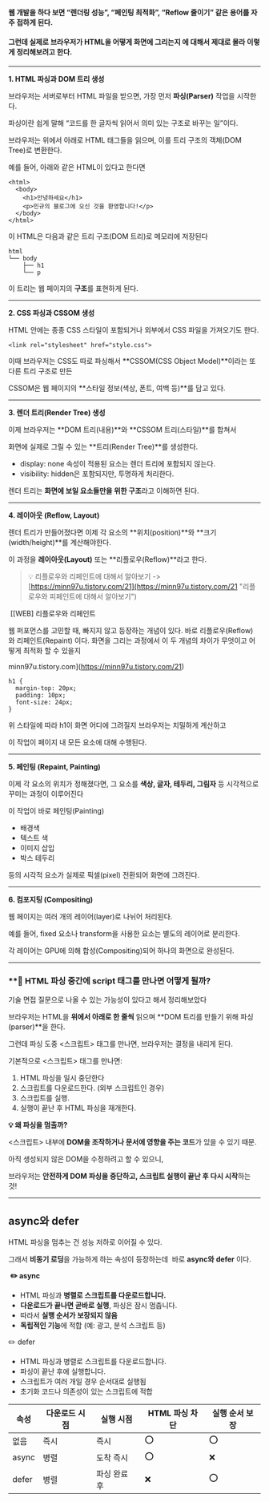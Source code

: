 #### 웹 개발을 하다 보면 “렌더링 성능”, “페인팅 최적화”, “Reflow 줄이기” 같은 용어를 자주 접하게 된다.

#### 그런데 실제로 **브라우저가 HTML을 어떻게 화면에 그리는지** 에 대해서 제대로 몰라 이렇게 정리해보려고 한다.

---

**1\. HTML 파싱과 DOM 트리 생성**

브라우저는 서버로부터 HTML 파일을 받으면, 가장 먼저 **파싱(Parser)** 작업을 시작한다.

파싱이란 쉽게 말해 “코드를 한 글자씩 읽어서 의미 있는 구조로 바꾸는 일”이다.

브라우저는 위에서 아래로 HTML 태그들을 읽으며, 이를 트리 구조의 객체(DOM Tree)로 변환한다.

예를 들어, 아래와 같은 HTML이 있다고 한다면

```
<html>
  <body>
    <h1>안녕하세요</h1>
    <p>민규의 블로그에 오신 것을 환영합니다!</p>
  </body>
</html>
```

이 HTML은 다음과 같은 트리 구조(DOM 트리)로 메모리에 저장된다

```
html
└── body
    ├── h1
    └── p
```

이 트리는 웹 페이지의 **구조**를 표현하게 된다.

---

**2\. CSS 파싱과 CSSOM 생성**

HTML 안에는 종종 CSS 스타일이 포함되거나 외부에서 CSS 파일을 가져오기도 한다.

```
<link rel="stylesheet" href="style.css">
```

이때 브라우저는 CSS도 따로 파싱해서 **CSSOM(CSS Object Model)**이라는 또 다른 트리 구조로 만든

CSSOM은 웹 페이지의 **스타일 정보(색상, 폰트, 여백 등)**를 담고 있다.

---

**3\. 렌더 트리(Render Tree) 생성**

이제 브라우저는 **DOM 트리(내용)**와 **CSSOM 트리(스타일)**를 합쳐서

화면에 실제로 그릴 수 있는 **트리(Render Tree)**를 생성한다.

-   display: none 속성이 적용된 요소는 렌더 트리에 포함되지 않는다.
-   visibility: hidden은 포함되지만, 투명하게 처리한다.

렌더 트리는 **화면에 보일 요소들만을 위한 구조**라고 이해하면 된다.

---

**4\. 레이아웃 (Reflow, Layout)**

렌더 트리가 만들어졌다면 이제 각 요소의 **위치(position)**와 **크기(width/height)**를 계산해야한다.

이 과정을 **레이아웃(Layout)** 또는 **리플로우(Reflow)**라고 한다.  
  

> 💡 리플로우와 리페인트에 대해서 알아보기 -> [https://minn97u.tistory.com/21](https://minn97u.tistory.com/21 "리플로우와 피페인트에 대해서 알아보기")

 [\[WEB\] 리플로우와 리페인트

웹 퍼포먼스를 고민할 때, 빠지지 않고 등장하는 개념이 있다. 바로 리플로우(Reflow) 와 리페인트(Repaint) 이다. 화면을 그리는 과정에서 이 두 개념의 차이가 무엇이고 어떻게 최적화 할 수 있을지

minn97u.tistory.com](https://minn97u.tistory.com/21)

```
h1 {
  margin-top: 20px;
  padding: 10px;
  font-size: 24px;
}
```

위 스타일에 따라 h1이 화면 어디에 그려질지 브라우저는 치밀하게 계산하고

이 작업이 페이지 내 모든 요소에 대해 수행된다.

---

**5\. 페인팅 (Repaint, Painting)**

이제 각 요소의 위치가 정해졌다면, 그 요소를 **색상, 글자, 테두리, 그림자** 등 시각적으로 꾸미는 과정이 이루어진다

이 작업이 바로 페인팅(Painting)

-   배경색
-   텍스트 색
-   이미지 삽입
-   박스 테두리

등의 시각적 요소가 실제로 픽셀(pixel) 전환되어 화면에 그려진다.

---

**6\. 컴포지팅 (Compositing)**

웹 페이지는 여러 개의 레이어(layer)로 나뉘어 처리된다.

예를 들어, fixed 요소나 transform을 사용한 요소는 별도의 레이어로 분리한다.

각 레이어는 GPU에 의해 합성(Compositing)되어 하나의 화면으로 완성된다.

---

### **📌 HTML 파싱 중간에 script 태그를 만나면 어떻게 될까?  
  
기술 면접 질문으로 나올 수 있는 가능성이 있다고 해서 정리해보았다  
  

브라우저는 HTML을 **위에서 아래로 한 줄씩** 읽으며 **DOM 트리를 만들기 위해 파싱(parser)**을 한다.

그런데 파싱 도중 <스크립트> 태그를 만나면, 브라우저는 결정을 내리게 된다.

기본적으로 <스크립트> 태그를 만나면:

1.  HTML 파싱을 일시 중단한다
2.  스크립트를 다운로드한다. (외부 스크립트인 경우)
3.  스크립트를 실행.
4.  실행이 끝난 후 HTML 파싱을 재개한다.

**💡 왜 파싱을 멈출까?**

<스크립트> 내부에 **DOM을 조작하거나 문서에 영향을 주는 코드**가 있을 수 있기 때문.

아직 생성되지 않은 DOM을 수정하려고 할 수 있으니,

브라우저는 **안전하게 DOM 파싱을 중단하고, 스크립트 실행이 끝난 후 다시 시작**하는 것!

---

## **async와 defer**

HTML 파싱을 멈추는 건 성능 저하로 이어질 수 있다.

그래서 **비동기 로딩**을 가능하게 하는 속성이 등장하는데  바로 **async와** **defer** 이다.

 **✏️ async**

-   HTML 파싱과 **병렬로 스크립트를 다운로드합니다.**
-   **다운로드가 끝나면 곧바로 실행**, 파싱은 잠시 멈춥니다.
-   따라서 **실행 순서가 보장되지 않음**
-   **독립적인 기능**에 적합 (예: 광고, 분석 스크립트 등)

✏️ defer

-   HTML 파싱과 병렬로 스크립트를 다운로드합니다.
-   파싱이 끝난 후에 실행합니다.
-   스크립트가 여러 개일 경우 순서대로 실행됨
-   초기화 코드나 의존성이 있는 스크립트에 적합

| 속성 | 다운로드 시점 | 실행 시점 | HTML 파싱 차단 | 실행 순서 보장 |
| --- | --- | --- | --- | --- |
| 없음 | 즉시 | 즉시 | ⭕️ | ⭕️ |
| async | 병렬 | 도착 즉시 | ⭕️ | ❌ |
| defer | 병렬 | 파싱 완료 후 | ❌ | ⭕️ |
